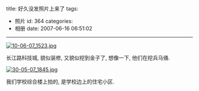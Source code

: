title: 好久没发照片上来了
tags:
  - 照片
id: 364
categories:
  - 相册
date: 2007-06-16 06:51:02
---

[![10-06-07_1523.jpg](//blog.foolbird.net/wp-content/uploads/2007/06/277_10-06-07_1523.jpg)](http://www.foolbird.net/364.html/10-06-07_1523.jpg "10-06-07_1523.jpg")

长江路科技城, 貌似装修, 又貌似挖到金子了, 想像一下, 他们在挖兵马俑.

[![30-05-07_1845.jpg](//blog.foolbird.net/wp-content/uploads/2007/06/276_30-05-07_1845.jpg)](http://www.foolbird.net/364.html/30-05-07_1845.jpg "30-05-07_1845.jpg")

我们学校综合楼上拍的, 是学校边上的住宅小区.
